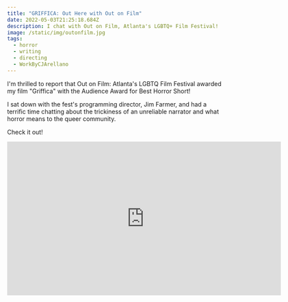 ```yaml
---
title: "GRIFFICA: Out Here with Out on Film"
date: 2022-05-03T21:25:18.684Z
description: I chat with Out on Film, Atlanta's LGBTQ+ Film Festival!
image: /static/img/outonfilm.jpg
tags:
  - horror
  - writing
  - directing
  - WorkByCJArellano
---
```

I'm thrilled to report that Out on Film: Atlanta's LGBTQ Film Festival awarded my film "Griffica" with the Audience Award for Best Horror Short! 

I sat down with the fest's programming director, Jim Farmer, and had a terrific time chatting about the trickiness of an unreliable narrator and what horror means to the queer community.

Check it out!

**<iframe src="https://player.vimeo.com/video/705883707?h=c5df14d514" width="640" height="360" frameborder="0" allow="autoplay; fullscreen; picture-in-picture" allowfullscreen></iframe>**